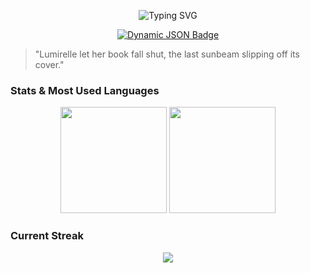 <p align="center">
  <img src="https://readme-typing-svg.demolab.com?font=Lobster+Two&duration=3000&pause=100&color=FFEE6F&center=true&vCenter=true&multiline=true&width=500&height=100&lines=The+only+way+to+do+great+work+is+to+love+what+you+do.;And+life+is+an+inevitable+work+for+everyone.;Please+say+%22love+u%22+to+the+life!" alt="Typing SVG"" alt="Typing SVG" />
</p>

<p align="center">
  <a target="_blank" href="https://github.com/lumirelle">
    <img alt="Dynamic JSON Badge" src="https://img.shields.io/badge/dynamic/json?url=https%3A%2F%2Fapi.spencerwoo.com%2Fsubstats%2F%3Fsource%3Dgithub%26queryKey%3Dlumirelle&query=%24.data.totalSubs&suffix=%20followers&logo=github&label=GitHub">
  </a>
</p>

> "Lumirelle let her book fall shut, the last sunbeam slipping off its cover."

### Stats & Most Used Languages

<div align="center">
  <span>
    <img height="170px" src="https://github-readme-stats.vercel.app/api?username=lumirelle&theme=vambient_gradient" />
  </span>
  <span>
    <img height="170px" src="https://github-readme-stats.vercel.app/api/top-langs/?username=lumirelle&layout=compact&langs_count=8&theme=vambient_gradient" />
  </span>
</div>

### Current Streak

<div align="center">
  <img src="https://github-readme-streak-stats.herokuapp.com/?user=lumirelle&theme=vambient_gradient" />
</div>
